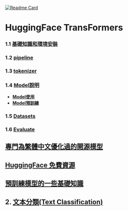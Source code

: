 [![Readme Card](https://github-readme-stats.vercel.app/api/pin/?username=anuraghazra&repo=github-readme-stats)](https://github.com/anuraghazra/github-readme-stats)

# HuggingFace TransFormers

### 1.1 [**基礎知識和環境安裝**](./環境安裝)
### 1.2 [**pipeline**](./pipeline/)
### 1.3 [**tokenizer**](./tokenizer/)
### 1.4 [**Model說明**](./model/)
- [**Model使用**](./model/example.md)
- [**Model預訓練**](./model/pretrain.md)
### 1.5 [**Datasets**](./datasets/)
### 1.6 [**Evaluate**](./evaluate/)

## [專門為繁體中文優化過的開源模型](./source_for_tw)
## [HuggingFace 免費資源](./source_hugging_face)

##  [預訓練模型的一些基礎知識](./預訓練模型的一些基礎知識)

## 2. [文本分類(Text Classification)](./text_classification)









